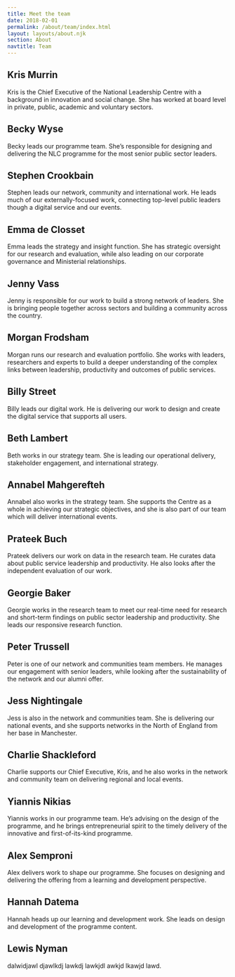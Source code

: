 ```yaml
---
title: Meet the team
date: 2018-02-01
permalink: /about/team/index.html
layout: layouts/about.njk
section: About
navtitle: Team
---
```


## Kris Murrin
Kris is the Chief Executive of the National Leadership Centre with a background in innovation and social change. She has worked at board level in private, public, academic and voluntary sectors.

## Becky Wyse
Becky leads our programme team. She’s responsible for designing and delivering the NLC programme for the most senior public sector leaders.

## Stephen Crookbain
Stephen leads our network, community and international work. He leads much of our externally-focused work, connecting top-level public leaders though a digital service and our events.

## Emma de Closset
Emma leads the strategy and insight function. She has strategic oversight for our research and evaluation, while also leading on our corporate governance and Ministerial relationships.

## Jenny Vass
Jenny is responsible for our work to build a strong network of leaders. She is bringing people together across sectors and building a community across the country.

## Morgan Frodsham
Morgan runs our research and evaluation portfolio. She works with leaders, researchers and experts to build a deeper understanding of the complex links between leadership, productivity and outcomes of public services.

## Billy Street
Billy leads our digital work. He is delivering our work to design and create the digital service that supports all users.

## Beth Lambert
Beth works in our strategy team. She is leading our operational delivery, stakeholder engagement, and international strategy. 

## Annabel Mahgerefteh

Annabel also works in the strategy team. She supports the Centre as a whole in achieving our strategic objectives, and she is also part of our team which will deliver international events.

## Prateek Buch
Prateek delivers our work on data in the research team. He curates data about public service leadership and productivity. He also looks after the independent evaluation of our work.

## Georgie Baker
Georgie works in the research team to meet our real-time need for research and short-term findings on public sector leadership and productivity. She leads our responsive research function. 

## Peter Trussell
Peter is one of our network and communities team members. He manages our engagement with senior leaders, while looking after the sustainability of the network and our alumni offer.

## Jess Nightingale
Jess is also in the network and communities team. She is delivering our national events, and she supports networks in the North of England from her base in Manchester.

## Charlie Shackleford
Charlie supports our Chief Executive, Kris, and he also works in the network and community team on delivering regional and local events.

## Yiannis Nikias
Yiannis works in our programme team. He’s advising on the design of the programme, and he brings entrepreneurial spirit to the timely delivery of the innovative and first-of-its-kind programme.

## Alex Semproni
Alex delivers work to shape our programme. She focuses on designing and delivering the offering from a learning and development perspective. 

## Hannah Datema
Hannah heads up our learning and development work. She leads on design and development of the programme content.

## Lewis Nyman
dalwidjawl djawlkdj lawkdj lawkjdl awkjd lkawjd lawd.
